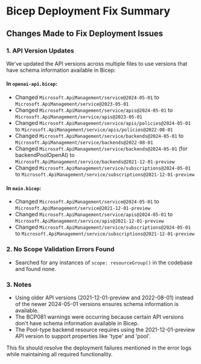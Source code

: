 # Bicep Deployment Fix Summary

## Changes Made to Fix Deployment Issues

### 1. API Version Updates
We've updated the API versions across multiple files to use versions that have schema information available in Bicep:

#### In `openai-api.bicep`:
- Changed `Microsoft.ApiManagement/service@2024-05-01` to `Microsoft.ApiManagement/service@2023-05-01`
- Changed `Microsoft.ApiManagement/service/apis@2024-05-01` to `Microsoft.ApiManagement/service/apis@2023-05-01`
- Changed `Microsoft.ApiManagement/service/apis/policies@2024-05-01` to `Microsoft.ApiManagement/service/apis/policies@2022-08-01`
- Changed `Microsoft.ApiManagement/service/backends@2024-05-01` to `Microsoft.ApiManagement/service/backends@2022-08-01`
- Changed `Microsoft.ApiManagement/service/backends@2024-05-01` (for backendPoolOpenAI) to `Microsoft.ApiManagement/service/backends@2021-12-01-preview`
- Changed `Microsoft.ApiManagement/service/subscriptions@2024-05-01` to `Microsoft.ApiManagement/service/subscriptions@2021-12-01-preview`

#### In `main.bicep`:
- Changed `Microsoft.ApiManagement/service@2024-05-01` to `Microsoft.ApiManagement/service@2021-12-01-preview`
- Changed `Microsoft.ApiManagement/service/apis@2024-05-01` to `Microsoft.ApiManagement/service/apis@2021-12-01-preview`
- Changed `Microsoft.ApiManagement/service/subscriptions@2024-05-01` to `Microsoft.ApiManagement/service/subscriptions@2021-12-01-preview`

### 2. No Scope Validation Errors Found
- Searched for any instances of `scope: resourceGroup()` in the codebase and found none.

### 3. Notes
- Using older API versions (2021-12-01-preview and 2022-08-01) instead of the newer 2024-05-01 versions ensures schema information is available.
- The BCP081 warnings were occurring because certain API versions don't have schema information available in Bicep.
- The Pool-type backend resource requires using the 2021-12-01-preview API version to support properties like 'type' and 'pool'.

This fix should resolve the deployment failures mentioned in the error logs while maintaining all required functionality.
